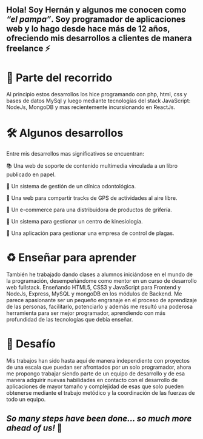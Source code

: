 ## Hola! Soy Hernán y algunos me conocen como *“el pampa”*. Soy programador de aplicaciones web y lo hago desde hace más de 12 años, ofreciendo mis desarrollos a clientes de manera freelance ⚡

# 👣 Parte del recorrido
Al principio estos desarrollos los hice programando con php, html, css y bases de datos MySql y luego mediante tecnologías del stack JavaScript: NodeJs, MongoDB y mas recientemente incursionando en ReactJs.


# 🛠️ Algunos desarrollos
Entre mis desarrollos mas significativos se encuentran: 

📚 Una web de soporte de contenido multimedia vinculada a un libro publicado en papel.

🦷 Un sistema de gestión de un clínica odontológica.

🥾 Una web para compartir tracks de GPS de actividades al aire libre.

🛒 Un e-commerce para una distribuidora de productos de grifería.

🦴 Un sistema para gestionar un centro de kinesiología.

🐀 Una aplicación para gestionar una empresa de control de plagas.

# ♻️ Enseñar para aprender 
También he trabajado dando clases a alumnos iniciándose en el mundo de la programación, desempeñándome como mentor en un curso de desarrollo web fullstack.  Enseñando HTML5,  CSS3 y JavaScript para Frontend y NodeJs, Express, MySQL y mongoDB en los módulos de Backend. Me parece apasionante ser un pequeño engranaje en el proceso de aprendizaje de las personas, facilitarlo, potenciarlo y además me resultó una poderosa herramienta para ser mejor programador, aprendiendo con más profundidad de las tecnologías que debía enseñar.

# 🚀 Desafío
Mis trabajos han sido hasta aquí de manera independiente con proyectos de una escala que puedan ser afrontados por un solo programador, ahora me propongo trabajar siendo parte de un equipo de desarrollo y de esa manera adquirir nuevas habilidades en contacto con el desarrollo de aplicaciones de mayor tamaño y complejidad de esas que solo pueden obtenerse mediante el trabajo metódico y la coordinación de las fuerzas de todo un equipo.

## _So many steps have been done... so much more ahead of us!_ 💪
